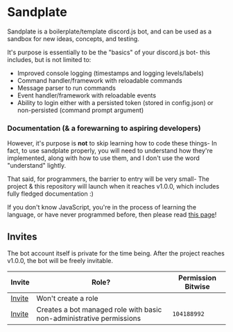 # Sandplate

Sandplate is a boilerplate/template discord.js bot, and can be used as a sandbox for new ideas, concepts, and testing.

It's purpose is essentially to be the "basics" of your discord.js bot- this includes, but is not limited to:

- Improved console logging (timestamps and logging levels/labels)
- Command handler/framework with reloadable commands
- Message parser to run commands
- Event handler/framework with reloadable events
- Ability to login either with a persisted token (stored in config.json) or non-persisted (command prompt argument)

### Documentation (& a forewarning to aspiring developers)

However, it's purpose is **not** to skip learning how to code these things- In fact, to use sandplate properly, you will need to understand how they're implemented, along with how to use them, and I don't use the word "understand" lightly.

That said, for programmers, the barrier to entry will be very small- The project & this repository will launch when it reaches v1.0.0, which includes fully fledged documentation :)

If you don't know JavaScript, you're in the process of learning the language, or have never programmed before, then please read [this page](https://github.com/06000208/sandplate/wiki/Resources#learning-javascript)!

## Invites

The bot account itself is private for the time being. After the project reaches v1.0.0, the bot will be freely invitable.

| Invite | Role? | Permission Bitwise |
| ------ | ----- | ------------------ |
| [Invite](https://discordapp.com/oauth2/authorize?client_id=642469616932880395&amp;scope=bot) | Won't create a role | |
| [Invite](https://discordapp.com/oauth2/authorize?client_id=642469616932880395&amp;scope=bot&amp;permissions=104188992) | Creates a bot managed role with basic non-administrative permissions | `104188992` |
